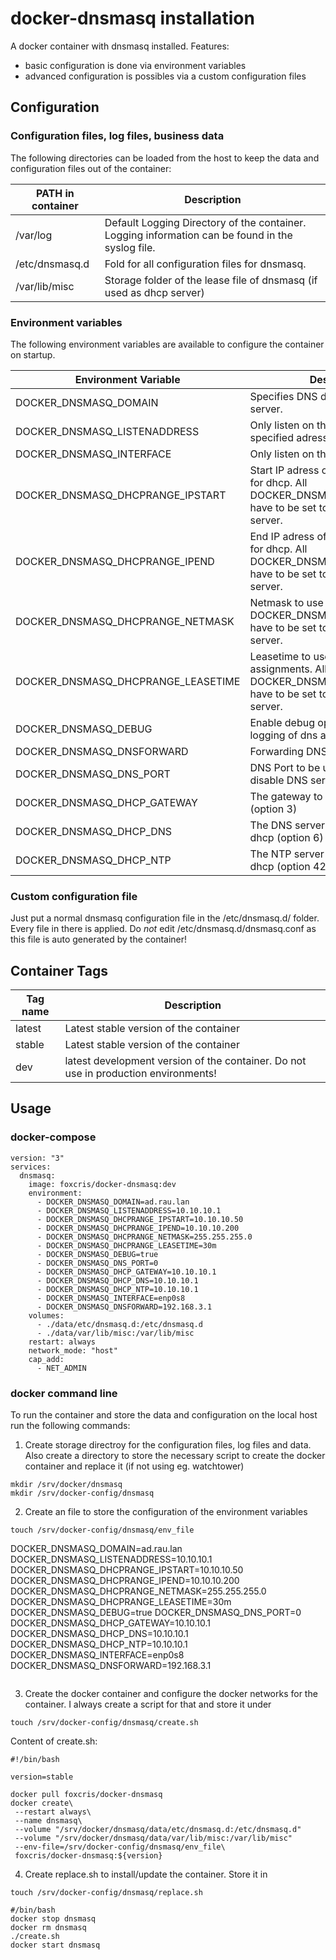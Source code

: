 # docker-dnsmasq installation

A docker container with dnsmasq installed. 
Features:
* basic configuration is done via environment variables
* advanced configuration is possibles via a custom configuration files
  
## Configuration
 
### Configuration files, log files, business data
The following directories can be loaded from the host to keep the data and configuration files out of the container:

 | PATH in container | Description |
 | ---------------------- | ----------- |
 | /var/log | Default Logging Directory of the container. Logging information can be found in the syslog file.|
 | /etc/dnsmasq.d | Fold for all configuration files for dnsmasq. |
 | /var/lib/misc | Storage folder of the lease file of dnsmasq (if used as dhcp server) |
 
### Environment variables
The following environment variables are available to configure the container on startup.

 | Environment Variable | Description |
 | ---------------------- | ----------- |
 | DOCKER_DNSMASQ_DOMAIN | Specifies DNS domains for the DHCP server. |
 | DOCKER_DNSMASQ_LISTENADDRESS | Only listen on the interface with the specified adresse. |
 | DOCKER_DNSMASQ_INTERFACE | Only listen on the specified interface |
 | DOCKER_DNSMASQ_DHCPRANGE_IPSTART | Start IP adress of the ip range to use for dhcp. All DOCKER_DNSMASQ_DHCPRANGE_\* have to be set to use the dhcp server. |
 | DOCKER_DNSMASQ_DHCPRANGE_IPEND | End IP adress of the ip range to use for dhcp. All DOCKER_DNSMASQ_DHCPRANGE_\* have to be set to use the dhcp server. |
 | DOCKER_DNSMASQ_DHCPRANGE_NETMASK | Netmask to use for dhcp. All DOCKER_DNSMASQ_DHCPRANGE_\* have to be set to use the dhcp server. |
 | DOCKER_DNSMASQ_DHCPRANGE_LEASETIME | Leasetime to use for dhcp assignments. All DOCKER_DNSMASQ_DHCPRANGE_\* have to be set to use the dhcp server. |
 | DOCKER_DNSMASQ_DEBUG | Enable debug options for extended logging of dns and dhcp queries |
 | DOCKER_DNSMASQ_DNSFORWARD | Forwarding DNS Server to be used. |
 | DOCKER_DNSMASQ_DNS_PORT | DNS Port to be used. Set to 0 to disable DNS server. |
 | DOCKER_DNSMASQ_DHCP_GATEWAY | The gateway to advertise with dhcp (option 3) |
 | DOCKER_DNSMASQ_DHCP_DNS | The DNS server to advertise with dhcp (option 6) |
 | DOCKER_DNSMASQ_DHCP_NTP | The NTP server to advertise with dhcp (option 42) |

### Custom configuration file

Just put a normal dnsmasq configuration file in the /etc/dnsmasq.d/ folder. Every file in there is applied. Do _not_ edit /etc/dnsmasq.d/dnsmasq.conf as this file is auto generated by the container!

## Container Tags

 | Tag name | Description |
 | ---------------------- | ----------- |
 | latest | Latest stable version of the container |
 | stable | Latest stable version of the container |
 | dev | latest development version of the container. Do not use in production environments! |

## Usage

### docker-compose

```
version: "3"
services:
  dnsmasq:
    image: foxcris/docker-dnsmasq:dev
    environment:
      - DOCKER_DNSMASQ_DOMAIN=ad.rau.lan
      - DOCKER_DNSMASQ_LISTENADDRESS=10.10.10.1
      - DOCKER_DNSMASQ_DHCPRANGE_IPSTART=10.10.10.50
      - DOCKER_DNSMASQ_DHCPRANGE_IPEND=10.10.10.200
      - DOCKER_DNSMASQ_DHCPRANGE_NETMASK=255.255.255.0
      - DOCKER_DNSMASQ_DHCPRANGE_LEASETIME=30m
      - DOCKER_DNSMASQ_DEBUG=true
      - DOCKER_DNSMASQ_DNS_PORT=0
      - DOCKER_DNSMASQ_DHCP_GATEWAY=10.10.10.1
      - DOCKER_DNSMASQ_DHCP_DNS=10.10.10.1
      - DOCKER_DNSMASQ_DHCP_NTP=10.10.10.1
      - DOCKER_DNSMASQ_INTERFACE=enp0s8
      - DOCKER_DNSMASQ_DNSFORWARD=192.168.3.1
    volumes:
      - ./data/etc/dnsmasq.d:/etc/dnsmasq.d
      - ./data/var/lib/misc:/var/lib/misc
    restart: always
    network_mode: "host"
    cap_add:
      - NET_ADMIN
```

### docker command line

To run the container and store the data and configuration on the local host run the following commands:
1. Create storage directroy for the configuration files, log files and data. Also create a directory to store the necessary script to create the docker container and replace it (if not using eg. watchtower)
```
mkdir /srv/docker/dnsmasq
mkdir /srv/docker-config/dnsmasq
```

2. Create an file to store the configuration of the environment variables
```
touch /srv/docker-config/dnsmasq/env_file
```
DOCKER_DNSMASQ_DOMAIN=ad.rau.lan
DOCKER_DNSMASQ_LISTENADDRESS=10.10.10.1
DOCKER_DNSMASQ_DHCPRANGE_IPSTART=10.10.10.50
DOCKER_DNSMASQ_DHCPRANGE_IPEND=10.10.10.200
DOCKER_DNSMASQ_DHCPRANGE_NETMASK=255.255.255.0
DOCKER_DNSMASQ_DHCPRANGE_LEASETIME=30m
DOCKER_DNSMASQ_DEBUG=true
DOCKER_DNSMASQ_DNS_PORT=0
DOCKER_DNSMASQ_DHCP_GATEWAY=10.10.10.1
DOCKER_DNSMASQ_DHCP_DNS=10.10.10.1
DOCKER_DNSMASQ_DHCP_NTP=10.10.10.1
DOCKER_DNSMASQ_INTERFACE=enp0s8
DOCKER_DNSMASQ_DNSFORWARD=192.168.3.1
```

```

3. Create the docker container and configure the docker networks for the container. I always create a script for that and store it under
```
touch /srv/docker-config/dnsmasq/create.sh
```
Content of create.sh:
```
#!/bin/bash

version=stable

docker pull foxcris/docker-dnsmasq
docker create\
 --restart always\
 --name dnsmasq\
 --volume "/srv/docker/dnsmasq/data/etc/dnsmasq.d:/etc/dnsmasq.d"
 --volume "/srv/docker/dnsmasq/data/var/lib/misc:/var/lib/misc"
 --env-file=/srv/docker-config/dnsmasq/env_file\
 foxcris/docker-dnsmasq:${version}
```

4. Create replace.sh to install/update the container. Store it in
```
touch /srv/docker-config/dnsmasq/replace.sh
```
```
#/bin/bash
docker stop dnsmasq
docker rm dnsmasq
./create.sh
docker start dnsmasq
```
